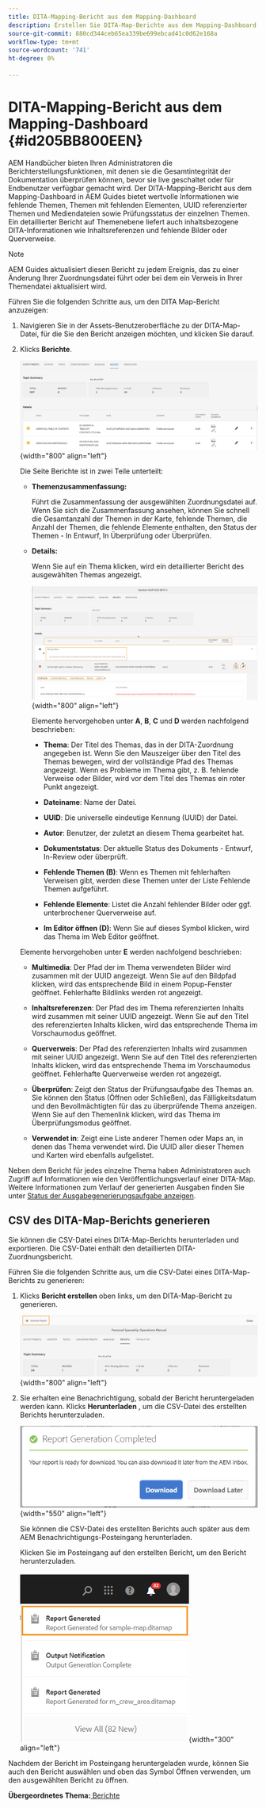```yaml
---
title: DITA-Mapping-Bericht aus dem Mapping-Dashboard
description: Erstellen Sie DITA-Map-Berichte aus dem Mapping-Dashboard in AEM Handbüchern. Erfahren Sie, wie Sie die CSV-Datei eines DITA-Map-Berichts generieren.
source-git-commit: 880cd344ceb65ea339be699ebcad41c0d62e168a
workflow-type: tm+mt
source-wordcount: '741'
ht-degree: 0%

---
```


# DITA-Mapping-Bericht aus dem Mapping-Dashboard {#id205BB800EEN}

AEM Handbücher bieten Ihren Administratoren die Berichterstellungsfunktionen, mit denen sie die Gesamtintegrität der Dokumentation überprüfen können, bevor sie live geschaltet oder für Endbenutzer verfügbar gemacht wird. Der DITA-Mapping-Bericht aus dem Mapping-Dashboard in AEM Guides bietet wertvolle Informationen wie fehlende Themen, Themen mit fehlenden Elementen, UUID referenzierter Themen und Mediendateien sowie Prüfungsstatus der einzelnen Themen. Ein detaillierter Bericht auf Themenebene liefert auch inhaltsbezogene DITA-Informationen wie Inhaltsreferenzen und fehlende Bilder oder Querverweise.

>[!NOTE]
>
> AEM Guides aktualisiert diesen Bericht zu jedem Ereignis, das zu einer Änderung Ihrer Zuordnungsdatei führt oder bei dem ein Verweis in Ihrer Themendatei aktualisiert wird.

Führen Sie die folgenden Schritte aus, um den DITA Map-Bericht anzuzeigen:

1. Navigieren Sie in der Assets-Benutzeroberfläche zu der DITA-Map-Datei, für die Sie den Bericht anzeigen möchten, und klicken Sie darauf.

1. Klicks **Berichte**.

   ![](images/reports-page-uuid.png){width="800" align="left"}

   Die Seite Berichte ist in zwei Teile unterteilt:

   - **Themenzusammenfassung:**

     Führt die Zusammenfassung der ausgewählten Zuordnungsdatei auf. Wenn Sie sich die Zusammenfassung ansehen, können Sie schnell die Gesamtanzahl der Themen in der Karte, fehlende Themen, die Anzahl der Themen, die fehlende Elemente enthalten, den Status der Themen - In Entwurf, In Überprüfung oder Überprüfen.

   - **Details:**

     Wenn Sie auf ein Thema klicken, wird ein detaillierter Bericht des ausgewählten Themas angezeigt.

     ![](images/detailed-report-uuid.png){width="800" align="left"}

     Elemente hervorgehoben unter **A**, **B**, **C** und **D** werden nachfolgend beschrieben:

      - **Thema**: Der Titel des Themas, das in der DITA-Zuordnung angegeben ist. Wenn Sie den Mauszeiger über den Titel des Themas bewegen, wird der vollständige Pfad des Themas angezeigt. Wenn es Probleme im Thema gibt, z. B. fehlende Verweise oder Bilder, wird vor dem Titel des Themas ein roter Punkt angezeigt.

      - **Dateiname**: Name der Datei.

      - **UUID**: Die universelle eindeutige Kennung \(UUID\) der Datei.

      - **Autor**: Benutzer, der zuletzt an diesem Thema gearbeitet hat.

      - **Dokumentstatus**: Der aktuelle Status des Dokuments - Entwurf, In-Review oder überprüft.

      - **Fehlende Themen \(B\)**: Wenn es Themen mit fehlerhaften Verweisen gibt, werden diese Themen unter der Liste Fehlende Themen aufgeführt.

      - **Fehlende Elemente**: Listet die Anzahl fehlender Bilder oder ggf. unterbrochener Querverweise auf.

      - **Im Editor öffnen \(D\)**: Wenn Sie auf dieses Symbol klicken, wird das Thema im Web Editor geöffnet.


   Elemente hervorgehoben unter **E** werden nachfolgend beschrieben:

   - **Multimedia**: Der Pfad der im Thema verwendeten Bilder wird zusammen mit der UUID angezeigt. Wenn Sie auf den Bildpfad klicken, wird das entsprechende Bild in einem Popup-Fenster geöffnet. Fehlerhafte Bildlinks werden rot angezeigt.

   - **Inhaltsreferenzen**: Der Pfad des im Thema referenzierten Inhalts wird zusammen mit seiner UUID angezeigt. Wenn Sie auf den Titel des referenzierten Inhalts klicken, wird das entsprechende Thema im Vorschaumodus geöffnet.

   - **Querverweis**: Der Pfad des referenzierten Inhalts wird zusammen mit seiner UUID angezeigt. Wenn Sie auf den Titel des referenzierten Inhalts klicken, wird das entsprechende Thema im Vorschaumodus geöffnet. Fehlerhafte Querverweise werden rot angezeigt.

   - **Überprüfen**: Zeigt den Status der Prüfungsaufgabe des Themas an. Sie können den Status \(Öffnen oder Schließen\), das Fälligkeitsdatum und den Bevollmächtigten für das zu überprüfende Thema anzeigen. Wenn Sie auf den Themenlink klicken, wird das Thema im Überprüfungsmodus geöffnet.

   - **Verwendet in**: Zeigt eine Liste anderer Themen oder Maps an, in denen das Thema verwendet wird. Die UUID aller dieser Themen und Karten wird ebenfalls aufgelistet.

Neben dem Bericht für jedes einzelne Thema haben Administratoren auch Zugriff auf Informationen wie den Veröffentlichungsverlauf einer DITA-Map. Weitere Informationen zum Verlauf der generierten Ausgaben finden Sie unter [Status der Ausgabegenerierungsaufgabe anzeigen](generate-output-for-a-dita-map.md#viewing_output_history).

## CSV des DITA-Map-Berichts generieren

Sie können die CSV-Datei eines DITA-Map-Berichts herunterladen und exportieren. Die CSV-Datei enthält den detaillierten DITA-Zuordnungsbericht.

Führen Sie die folgenden Schritte aus, um die CSV-Datei eines DITA-Map-Berichts zu generieren:

1. Klicks **Bericht erstellen** oben links, um den DITA-Map-Bericht zu generieren.

   ![](images/generate-DITA-map-report.png){width="800" align="left"}

1. Sie erhalten eine Benachrichtigung, sobald der Bericht heruntergeladen werden kann. Klicks **Herunterladen** , um die CSV-Datei des erstellten Berichts herunterzuladen.

   ![](images/download-report-dialog.png){width="550" align="left"}


   Sie können die CSV-Datei des erstellten Berichts auch später aus dem AEM Benachrichtigungs-Posteingang herunterladen.

   Klicken Sie im Posteingang auf den erstellten Bericht, um den Bericht herunterzuladen.

   ![](images/report-inbox--notification.png){width="300" align="left"}

Nachdem der Bericht im Posteingang heruntergeladen wurde, können Sie auch den Bericht auswählen und oben das Symbol Öffnen verwenden, um den ausgewählten Bericht zu öffnen.

**Übergeordnetes Thema:**[ Berichte](reports-intro.md)
